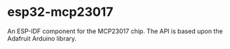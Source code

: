 # esp32-mcp23017
An ESP-IDF component for the MCP23017 chip. The API is based upon the Adafruit Arduino library.
